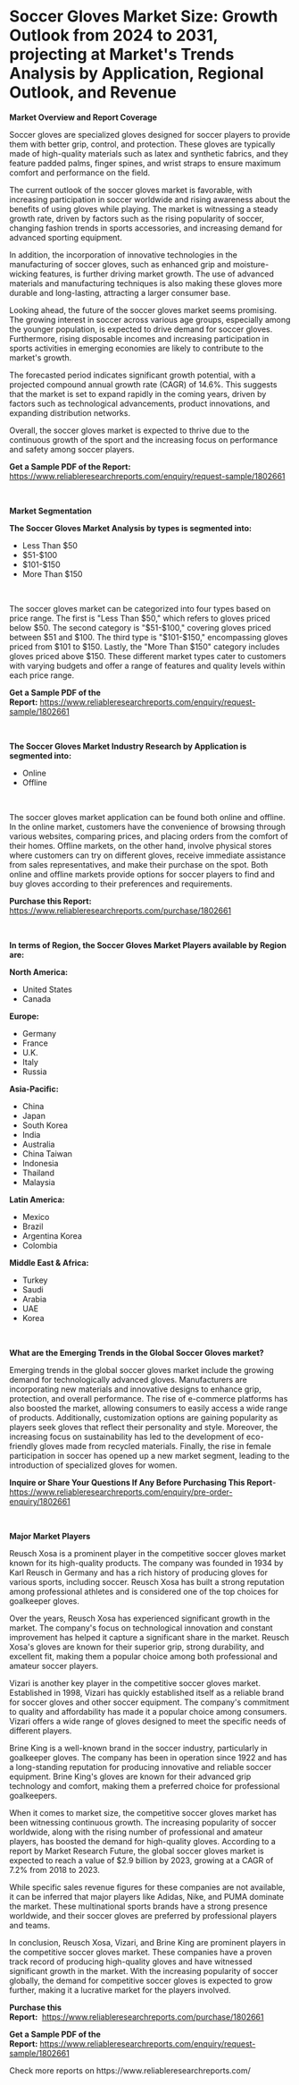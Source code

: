 <p><h1>Soccer Gloves Market Size: Growth Outlook from 2024 to 2031, projecting at Market's Trends Analysis by Application, Regional Outlook, and Revenue</h1></p><p><strong>Market Overview and Report Coverage</strong></p>
<p><p>Soccer gloves are specialized gloves designed for soccer players to provide them with better grip, control, and protection. These gloves are typically made of high-quality materials such as latex and synthetic fabrics, and they feature padded palms, finger spines, and wrist straps to ensure maximum comfort and performance on the field.</p><p>The current outlook of the soccer gloves market is favorable, with increasing participation in soccer worldwide and rising awareness about the benefits of using gloves while playing. The market is witnessing a steady growth rate, driven by factors such as the rising popularity of soccer, changing fashion trends in sports accessories, and increasing demand for advanced sporting equipment.</p><p>In addition, the incorporation of innovative technologies in the manufacturing of soccer gloves, such as enhanced grip and moisture-wicking features, is further driving market growth. The use of advanced materials and manufacturing techniques is also making these gloves more durable and long-lasting, attracting a larger consumer base.</p><p>Looking ahead, the future of the soccer gloves market seems promising. The growing interest in soccer across various age groups, especially among the younger population, is expected to drive demand for soccer gloves. Furthermore, rising disposable incomes and increasing participation in sports activities in emerging economies are likely to contribute to the market's growth.</p><p>The forecasted period indicates significant growth potential, with a projected compound annual growth rate (CAGR) of 14.6%. This suggests that the market is set to expand rapidly in the coming years, driven by factors such as technological advancements, product innovations, and expanding distribution networks.</p><p>Overall, the soccer gloves market is expected to thrive due to the continuous growth of the sport and the increasing focus on performance and safety among soccer players.</p></p>
<p><strong>Get a Sample PDF of the Report:</strong> <a href="https://www.reliableresearchreports.com/enquiry/request-sample/1802661">https://www.reliableresearchreports.com/enquiry/request-sample/1802661</a></p>
<p>&nbsp;</p>
<p><strong>Market Segmentation</strong></p>
<p><strong>The Soccer Gloves Market Analysis by types is segmented into:</strong></p>
<p><ul><li>Less Than $50</li><li>$51-$100</li><li>$101-$150</li><li>More Than $150</li></ul></p>
<p>&nbsp;</p>
<p><p>The soccer gloves market can be categorized into four types based on price range. The first is "Less Than $50," which refers to gloves priced below $50. The second category is "$51-$100," covering gloves priced between $51 and $100. The third type is "$101-$150," encompassing gloves priced from $101 to $150. Lastly, the "More Than $150" category includes gloves priced above $150. These different market types cater to customers with varying budgets and offer a range of features and quality levels within each price range.</p></p>
<p><strong>Get a Sample PDF of the Report:</strong>&nbsp;<a href="https://www.reliableresearchreports.com/enquiry/request-sample/1802661">https://www.reliableresearchreports.com/enquiry/request-sample/1802661</a></p>
<p>&nbsp;</p>
<p><strong>The Soccer Gloves Market Industry Research by Application is segmented into:</strong></p>
<p><ul><li>Online</li><li>Offline</li></ul></p>
<p>&nbsp;</p>
<p><p>The soccer gloves market application can be found both online and offline. In the online market, customers have the convenience of browsing through various websites, comparing prices, and placing orders from the comfort of their homes. Offline markets, on the other hand, involve physical stores where customers can try on different gloves, receive immediate assistance from sales representatives, and make their purchase on the spot. Both online and offline markets provide options for soccer players to find and buy gloves according to their preferences and requirements.</p></p>
<p><strong>Purchase this Report:</strong>&nbsp; <a href="https://www.reliableresearchreports.com/purchase/1802661">https://www.reliableresearchreports.com/purchase/1802661</a></p>
<p>&nbsp;</p>
<p><strong>In terms of Region, the Soccer Gloves Market Players available by Region are:</strong></p>
<p>
    <p> <strong> North America: </strong>
        <ul>
            <li>United States</li>
            <li>Canada</li>
        </ul>
        </p> 
    <p> <strong> Europe: </strong>
        <ul>
            <li>Germany</li>
            <li>France</li>
            <li>U.K.</li>
            <li>Italy</li>
            <li>Russia</li>
        </ul>
        </p> 
    <p> <strong> Asia-Pacific: </strong>
        <ul>
            <li>China</li>
            <li>Japan</li>
            <li>South Korea</li>
            <li>India</li>
            <li>Australia</li>
            <li>China Taiwan</li>
            <li>Indonesia</li>
            <li>Thailand</li>
            <li>Malaysia</li>
        </ul>
        </p> 
    <p> <strong> Latin America: </strong>
        <ul>
            <li>Mexico</li>
            <li>Brazil</li>
            <li>Argentina Korea</li>
            <li>Colombia</li>
        </ul>
        </p> 
    <p> <strong> Middle East & Africa: </strong>
        <ul>
            <li>Turkey</li>
            <li>Saudi</li>
            <li>Arabia</li>
            <li>UAE</li>
            <li>Korea</li>
        </ul>
    </p>
    </p>
<p>&nbsp;</p>
<p><strong>What are the Emerging Trends in the Global Soccer Gloves market?</strong></p>
<p><p>Emerging trends in the global soccer gloves market include the growing demand for technologically advanced gloves. Manufacturers are incorporating new materials and innovative designs to enhance grip, protection, and overall performance. The rise of e-commerce platforms has also boosted the market, allowing consumers to easily access a wide range of products. Additionally, customization options are gaining popularity as players seek gloves that reflect their personality and style. Moreover, the increasing focus on sustainability has led to the development of eco-friendly gloves made from recycled materials. Finally, the rise in female participation in soccer has opened up a new market segment, leading to the introduction of specialized gloves for women.</p></p>
<p><strong>Inquire or Share Your Questions If Any Before Purchasing This Report</strong>- <a href="https://www.reliableresearchreports.com/enquiry/pre-order-enquiry/1802661">https://www.reliableresearchreports.com/enquiry/pre-order-enquiry/1802661</a></p>
<p>&nbsp;</p>
<p><strong>Major Market Players</strong></p>
<p><p>Reusch Xosa is a prominent player in the competitive soccer gloves market known for its high-quality products. The company was founded in 1934 by Karl Reusch in Germany and has a rich history of producing gloves for various sports, including soccer. Reusch Xosa has built a strong reputation among professional athletes and is considered one of the top choices for goalkeeper gloves.</p><p>Over the years, Reusch Xosa has experienced significant growth in the market. The company's focus on technological innovation and constant improvement has helped it capture a significant share in the market. Reusch Xosa's gloves are known for their superior grip, strong durability, and excellent fit, making them a popular choice among both professional and amateur soccer players.</p><p>Vizari is another key player in the competitive soccer gloves market. Established in 1998, Vizari has quickly established itself as a reliable brand for soccer gloves and other soccer equipment. The company's commitment to quality and affordability has made it a popular choice among consumers. Vizari offers a wide range of gloves designed to meet the specific needs of different players.</p><p>Brine King is a well-known brand in the soccer industry, particularly in goalkeeper gloves. The company has been in operation since 1922 and has a long-standing reputation for producing innovative and reliable soccer equipment. Brine King's gloves are known for their advanced grip technology and comfort, making them a preferred choice for professional goalkeepers.</p><p>When it comes to market size, the competitive soccer gloves market has been witnessing continuous growth. The increasing popularity of soccer worldwide, along with the rising number of professional and amateur players, has boosted the demand for high-quality gloves. According to a report by Market Research Future, the global soccer gloves market is expected to reach a value of $2.9 billion by 2023, growing at a CAGR of 7.2% from 2018 to 2023.</p><p>While specific sales revenue figures for these companies are not available, it can be inferred that major players like Adidas, Nike, and PUMA dominate the market. These multinational sports brands have a strong presence worldwide, and their soccer gloves are preferred by professional players and teams.</p><p>In conclusion, Reusch Xosa, Vizari, and Brine King are prominent players in the competitive soccer gloves market. These companies have a proven track record of producing high-quality gloves and have witnessed significant growth in the market. With the increasing popularity of soccer globally, the demand for competitive soccer gloves is expected to grow further, making it a lucrative market for the players involved.</p></p>
<p><strong>Purchase this Report:</strong>&nbsp;&nbsp;<a href="https://www.reliableresearchreports.com/purchase/1802661">https://www.reliableresearchreports.com/purchase/1802661</a></p>
<p></p>
<p><strong>Get a Sample PDF of the Report:</strong>&nbsp;<a href="https://www.reliableresearchreports.com/enquiry/request-sample/1802661">https://www.reliableresearchreports.com/enquiry/request-sample/1802661</a></p>
<p>Check more reports on https://www.reliableresearchreports.com/</p>